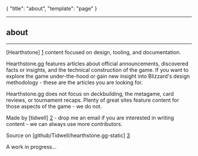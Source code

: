 {
	"title": "about",
	"template": "page"
}

---

about
--

***

[Hearthstone] [1] content focused on design, tooling, and documentation.

Hearthstone.gg features articles about official announcements, discovered facts or insights, and the technical construction of the game.  If you want to explore the game under-the-hood or gain new insight into Blizzard's design methodology - these are the articles you are looking for.

Hearthstone.gg does not focus on deckbuilding, the metagame, card reviews, or tournament recaps.  Plenty of great sites feature content for those aspects of the game - we do not.

Made by [tidwell] [2] - drop me an email if you are interested in writing content - we can always use more contributors.

Source on [github/Tidwell/hearthstone.gg-static] [3]

A work in progress...

  [1]: http://www.playhearthstone.com    "Hearthstone"
  [2]: mailto:aaron.tidwell@gmail.com    "Send Email"
  [3]: https://github.com/Tidwell/hearthstone.gg-static    "Source on Github"